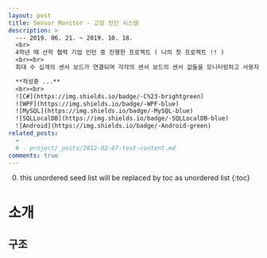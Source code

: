 ```yaml
---
layout: post
title: Sensor Monitor - 고장 진단 시스템
description: >
  --- 2019. 06. 21. ~ 2019. 10. 18.
  <br>
  4학년 때 산학 협력 기업 인턴 중 진행한 프로젝트 ( 나의 첫 프로젝트 !! )
  <br><br>
  최대 수 십개의 센서 보드가 연결되며 각각의 센서 보드의 센서 값들을 모니터링하고 사용자가 지정한 안전 범위를 벗어날 때(고장 진단) 앱으로 알림을 보내주는 프로그램을 제작하였습니다.  

  **작성중 ...**
  <br><br>
  ![C#](https://img.shields.io/badge/-C%23-brightgreen)
  ![WPF](https://img.shields.io/badge/-WPF-blue)
  ![MySQL](https://img.shields.io/badge/-MySQL-blue)
  ![SQLLocalDB](https://img.shields.io/badge/-SQLLocalDB-blue)
  ![Android](https://img.shields.io/badge/-Android-green)
related_posts:
  - 
  # - project/_posts/2012-02-07-test-content.md
comments: true
---
```

<!-- blank -->
0. this unordered seed list will be replaced by toc as unordered list
{:toc}

# 소개
<div id="sensor-monitor-carousel" class="swiper-container"></div>
<script>
  imgList = [];
  for(let i=1;i<=8;i++){
    imgList.push("MonitorApp_Usage_Private-" + i + ".jpg");
  }
  swiperInitialize("sensor-monitor-carousel", {
    path: "/img/project/sensor-monitor",
    imgList: imgList,
    size: "100%",
    dotted: false,
    millis: 5000
  })
</script>

## 구조